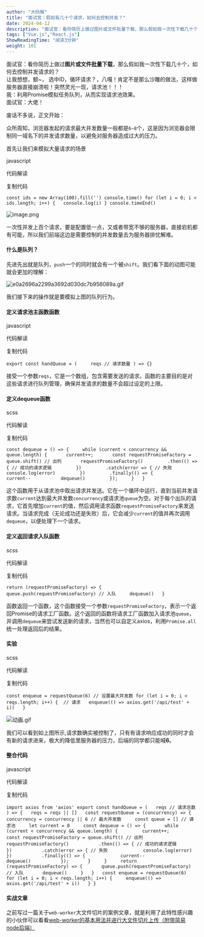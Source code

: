 ```yaml
---
author: "大码猴"
title: "面试官：假如有几十个请求，如何去控制并发？"
date: 2024-04-12
description: "面试官：看你简历上做过图片或文件批量下载，那么假如我一次性下载几十个，如何去控制并发请求的？让我想想，额~，选中ID，循环请求？，八嘎！肯定不是那么沙雕的做法，这样做服务器直接崩溃啦！"
tags: ["Vue.js","React.js"]
ShowReadingTime: "阅读3分钟"
weight: 101
---
```

面试官：看你简历上做过**图片或文件批量下载**，那么假如我一次性下载几十个，如何去控制并发请求的？  
让我想想，额~， 选中ID，循环请求？，八嘎！肯定不是那么沙雕的做法，这样做服务器直接崩溃啦！突然灵光一现，请求池！！！  
我：利用Promise模拟任务队列，从而实现请求池效果。  
面试官：大佬！

废话不多说，正文开始：

众所周知，浏览器发起的请求最大并发数量一般都是`6~8`个，这是因为浏览器会限制同一域名下的并发请求数量，以避免对服务器造成过大的压力。

首先让我们来模拟大量请求的场景

javascript

 代码解读

复制代码

`const ids = new Array(100).fill('') console.time() for (let i = 0; i < ids.length; i++) {   console.log(i) } console.timeEnd()`

![image.png](https://p6-juejin.byteimg.com/tos-cn-i-k3u1fbpfcp/49acf99a4a1546c591f52c9c23467414~tplv-k3u1fbpfcp-jj-mark:3024:0:0:0:q75.awebp#?w=463&h=779&s=46575&e=png&b=272727)

一次性并发上百个请求，要是配置低一点，又或者带宽不够的服务器，直接宕机都有可能，所以我们前端这边是需要控制的并发数量去为服务器排忧解难。

#### 什么是队列？

先进先出就是队列，`push`一个的同时就会有一个被`shift`。我们看下面的动图可能就会更加的理解：

![e0a2696a2299a3692d030dc7b956089a.gif](https://p9-juejin.byteimg.com/tos-cn-i-k3u1fbpfcp/05d25f0c6fc54283b9474af85cfba979~tplv-k3u1fbpfcp-jj-mark:3024:0:0:0:q75.awebp#?w=640&h=512&s=210828&e=gif&f=180&b=fdfcff)

我们接下来的操作就是要模拟上图的队列行为。

#### **定义请求池主函数函数**

javascript

 代码解读

复制代码

`export const handQueue = (     reqs // 请求数量 ) => {}`

接受一个参数`reqs`，它是一个数组，包含需要发送的请求。函数的主要目的是对这些请求进行队列管理，确保并发请求的数量不会超过设定的上限。

#### **定义dequeue函数**

scss

 代码解读

复制代码

`const dequeue = () => {     while (current < concurrency && queue.length) {       current++;       const requestPromiseFactory = queue.shift() // 出列       requestPromiseFactory()         .then(() => { // 成功的请求逻辑         })         .catch(error => { // 失败           console.log(error)         })         .finally(() => {           current--           dequeue()         });     }   }`

这个函数用于从请求池中取出请求并发送。它在一个循环中运行，直到当前并发请求数`current`达到最大并发数`concurrency`或请求池`queue`为空。对于每个出队的请求，它首先增加`current`的值，然后调用请求函数`requestPromiseFactory`来发送请求。当请求完成（无论成功还是失败）后，它会减少`current`的值并再次调用`dequeue`，以便处理下一个请求。

#### **定义返回请求入队函数**

scss

 代码解读

复制代码

`return (requestPromiseFactory) => {     queue.push(requestPromiseFactory) // 入队     dequeue()   }`

函数返回一个函数，这个函数接受一个参数`requestPromiseFactory`，表示一个返回Promise的请求工厂函数。这个返回的函数将请求工厂函数加入请求池`queue`，并调用`dequeue`来尝试发送新的请求，当然也可以自定义axios，利用`Promise.all`统一处理返回后的结果。

#### 实验

scss

 代码解读

复制代码

`const enqueue = requestQueue(6) // 设置最大并发数 for (let i = 0; i < reqs.length; i++) {  // 请求   enqueue(() => axios.get('/api/test' + i))   }`

![动画.gif](https://p6-juejin.byteimg.com/tos-cn-i-k3u1fbpfcp/e2be07efe55c49a48b77f634866c8ef2~tplv-k3u1fbpfcp-jj-mark:3024:0:0:0:q75.awebp#?w=524&h=742&s=299523&e=gif&f=67&b=242424)

我们可以看到如上图所示,请求数确实被控制了，只有有请求响应成功的同时才会有新的请求进来，极大的降低里服务器的压力，后端的同学都只能喊**6**。

#### 整合代码

javascript

 代码解读

复制代码

`import axios from 'axios' export const handQueue = (   reqs // 请求总数 ) => {   reqs = reqs || []   const requestQueue = (concurrency) => {     concurrency = concurrency || 6 // 最大并发数     const queue = [] // 请求池     let current = 0     const dequeue = () => {       while (current < concurrency && queue.length) {         current++;         const requestPromiseFactory = queue.shift() // 出列         requestPromiseFactory()           .then(() => { // 成功的请求逻辑           })           .catch(error => { // 失败             console.log(error)           })           .finally(() => {             current--             dequeue()           });       }     }     return (requestPromiseFactory) => {       queue.push(requestPromiseFactory) // 入队       dequeue()     }   }   const enqueue = requestQueue(6)   for (let i = 0; i < reqs.length; i++) {     enqueue(() => axios.get('/api/test' + i))   } }`

#### 实战文章

之前写过一篇关于`web-worker`大文件切片的案例文章，就是利用了此特性感兴趣的小伙伴可以看看[web-worker的基本用法并进行大文件切片上传（附带简易node后端）](https://juejin.cn/post/7351300892572745764 "https://juejin.cn/post/7351300892572745764")